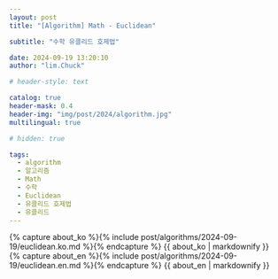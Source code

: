 ```yaml
---
layout: post
title: "[Algorithm] Math - Euclidean"

subtitle: "수학 유클리드 호제법"

date: 2024-09-19 13:20:10
author: "lim.Chuck"

# header-style: text

catalog: true
header-mask: 0.4
header-img: "img/post/2024/algorithm.jpg"
multilingual: true

# hidden: true

tags:
  - algorithm
  - 알고리즘
  - Math
  - 수학
  - Euclidean
  - 유클리드 호제법
  - 유클리드
---
```


<div class="ko post-container">
    {% capture about_ko %}{% include post/algorithms/2024-09-19/euclidean.ko.md %}{% endcapture %}
    {{ about_ko | markdownify }}
</div>
<div class="en post-container">
    {% capture about_en %}{% include post/algorithms/2024-09-19/euclidean.en.md %}{% endcapture %}
    {{ about_en | markdownify }}
</div>
